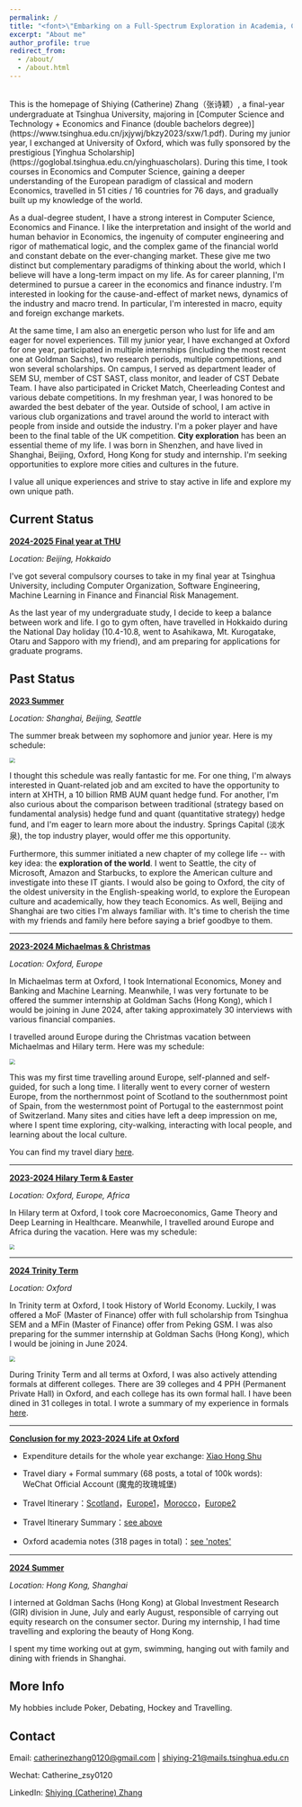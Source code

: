 ```yaml
---
permalink: /
title: "<font>\"Embarking on a Full-Spectrum Exploration in Academia, Career and Life.\"<font> "
excerpt: "About me"
author_profile: true
redirect_from: 
  - /about/
  - /about.html
---
```


<br />
This is the homepage of Shiying (Catherine) Zhang（张诗颖）, a final-year undergraduate at Tsinghua University, majoring in [Computer Science and Technology + Economics and Finance (double bachelors degree)](https://www.tsinghua.edu.cn/jxjywj/bkzy2023/sxw/1.pdf). During my junior year, I exchanged at University of Oxford, which was fully sponsored by the prestigious [Yinghua Scholarship](https://goglobal.tsinghua.edu.cn/yinghuascholars). During this time, I took courses in Economics and Computer Science, gaining a deeper understanding of the European paradigm of classical and modern Economics, travelled in 51 cities / 16 countries for 76 days, and gradually built up my knowledge of the world.

As a dual-degree student, I have a strong interest in Computer Science, Economics and Finance. I like the interpretation and insight of the world and human behavior in Economics, the ingenuity of computer engineering and rigor of mathematical logic, and the complex game of the financial world and constant debate on the ever-changing market. These give me two distinct but complementary paradigms of thinking about the world, which I believe will have a long-term impact on my life. As for career planning, I'm determined to pursue a career in the economics and finance industry. I'm interested in looking for the cause-and-effect of market news, dynamics of the industry and macro trend. In particular, I'm interested in macro, equity and foreign exchange markets.

At the same time, I am also an energetic person who lust for life and am eager for novel experiences. Till my junior year, I have exchanged at Oxford for one year, participated in multiple internships (including the most recent one at Goldman Sachs), two research periods, multiple competitions, and won several scholarships. On campus, I served as department leader of SEM SU, member of CST SAST, class monitor, and leader of CST Debate Team. I have also participated in Cricket Match, Cheerleading Contest and various debate competitions. In my freshman year, I was honored to be awarded the best debater of the year. Outside of school, I am active in various club organizations and travel around the world to interact with people from inside and outside the industry. I'm a poker player and have been to the final table of the UK competition. **City exploration** has been an essential theme of my life. I was born in Shenzhen, and have lived in Shanghai, Beijing, Oxford, Hong Kong for study and internship. I'm seeking opportunities to explore more cities and cultures in the future.

I value all unique experiences and strive to stay active in life and explore my own unique path.


Current Status
-----
**<u>2024-2025 Final year at THU</u>**

*Location: Beijing, Hokkaido*

I've got several compulsory courses to take in my final year at Tsinghua University, including Computer Organization, Software Engineering, Machine Learning in Finance and Financial Risk Management. 

As the last year of my undergraduate study, I decide to keep a balance between work and life. I go to gym often, have travelled in Hokkaido during the National Day holiday (10.4-10.8, went to Asahikawa, Mt. Kurogatake, Otaru and Sapporo with my friend), and am preparing for applications for graduate programs.




Past Status
-----
**<u>2023 Summer</u>**

*Location: Shanghai, Beijing, Seattle*

The summer break between my sophomore and junior year. Here is my schedule:

<img src="https://cdn.jsdelivr.net/gh/Catherine0120/ics_image/image-20240809110126350.png" style="zoom:60%;" />


I thought this schedule was really fantastic for me. For one thing, I'm always interested in Quant-related job and am excited to have the opportunity to intern at XHTH, a 10 billion RMB AUM quant hedge fund. For another, I'm also curious about the comparison between traditional (strategy based on fundamental analysis) hedge fund and quant (quantitative strategy) hedge fund, and I'm eager to learn more about the industry. Springs Capital (淡水泉), the top industry player, would offer me this opportunity. 

Furthermore, this summer initiated a new chapter of my college life -- with key idea: the **exploration of the world**. I went to Seattle, the city of Microsoft, Amazon and Starbucks, to explore the American culture and investigate into these IT giants. I would also be going to Oxford, the city of the oldest university in the English-speaking world, to explore the European culture and academically, how they teach Economics. As well, Beijing and Shanghai are two cities I'm always familiar with. It's time to cherish the time with my friends and family here before saying a brief goodbye to them.


--------------------------------------------------------

**<u>2023-2024 Michaelmas & Christmas</u>**

*Location: Oxford, Europe*

In Michaelmas term at Oxford, I took International Economics, Money and Banking and Machine Learning. Meanwhile, I was very fortunate to be offered the summer internship at Goldman Sachs (Hong Kong), which I would be joining in June 2024, after taking approximately 30 interviews with various financial companies.

I travelled around Europe during the Christmas vacation between Michaelmas and Hilary term. Here was my schedule:

<img src="https://cdn.jsdelivr.net/gh/Catherine0120/ics_image/image-20240809105301200.png" style="zoom:60%;" />


This was my first time travelling around Europe, self-planned and self-guided, for such a long time. I literally went to every corner of western Europe, from the northernmost point of Scotland to the southernmost point of Spain, from the westernmost point of Portugal to the easternmost point of Switzerland. Many sites and cities have left a deep impression on me, where I spent time exploring, city-walking, interacting with local people, and learning about the local culture. 

You can find my travel diary [here](https://mp.weixin.qq.com/s/DxDKDCmPfA_VnEVI6iL7pA).


--------------------------------------------------------

**<u>2023-2024 Hilary Term & Easter</u>**

*Location: Oxford, Europe, Africa*

In Hilary term at Oxford, I took core Macroeconomics, Game Theory and Deep Learning in Healthcare. Meanwhile, I travelled around Europe and Africa during the vacation. Here was my schedule:

<img src="https://cdn.jsdelivr.net/gh/Catherine0120/ics_image/image-20240819104132623.png" style="zoom:58%;" />


------------------------------------------------------

**<u>2024 Trinity Term</u>**

*Location: Oxford*

In Trinity term at Oxford, I took History of World Economy. Luckily, I was offered a MoF (Master of Finance) offer with full scholarship from Tsinghua SEM and a MFin (Master of Finance) offer from Peking GSM. I was also preparing for the summer internship at Goldman Sachs (Hong Kong), which I would be joining in June 2024.

<img src="https://cdn.jsdelivr.net/gh/Catherine0120/ics_image/image-20240809111441893.png" style="zoom:60%;" />

During Trinity Term and all terms at Oxford, I was also actively attending formals at different colleges. There are 39 colleges and 4 PPH (Permanent Private Hall) in Oxford, and each college has its own formal hall. I have been dined in 31 colleges in total. I wrote a summary of my experience in formals [here](https://mp.weixin.qq.com/s/qjaSvpZxt7OkDRKebd7RlA).



------------------------------------------------------

**<u>Conclusion for my 2023-2024 Life at Oxford</u>**

+ Expenditure details for the whole year exchange: [Xiao Hong Shu](http://xhslink.com/A/jVKlgw)

+ Travel diary + Formal summary (68 posts, a total of 100k words): WeChat Official Account (魔鬼的玫瑰城堡)

+ Travel Itinerary：[Scotland](https://www.notion.so/catherinezsy/7bdf3eca93b94f58b1b043dc7ae6eed4?v=8c3078f45cce41c28acddcf29046f76f)，[Europe1](https://www.notion.so/catherinezsy/Europe-8e715bd2921646fa8cce81e47bdf89a0)，[Morocco](https://www.notion.so/catherinezsy/Morocco-b51e767211f14c29a4a34f619097c751)，[Europe2](https://www.notion.so/catherinezsy/Europe-a1a2aa93ca8c41e3b629409cc8ecb163)

+ Travel Itinerary Summary：[see above](https://catherine0120.github.io)

+ Oxford academia notes (318 pages in total)：[see 'notes'](https://catherine0120.github.io/notes/)



------------------------------------------------------
**<u>2024 Summer</u>**

*Location: Hong Kong, Shanghai*

I interned at Goldman Sachs (Hong Kong) at Global Investment Research (GIR) division in June, July and early August, responsible of carrying out equity research on the consumer sector. During my internship, I had time travelling and exploring the beauty of Hong Kong.

I spent my time working out at gym, swimming, hanging out with family and dining with friends in Shanghai.



More Info
------
My hobbies include Poker, Debating, Hockey and Travelling.


Contact
------
Email: catherinezhang0120@gmail.com | shiying-21@mails.tsinghua.edu.cn

Wechat: Catherine_zsy0120

LinkedIn: [Shiying (Catherine) Zhang](https://www.linkedin.com/in/shiying-zhang-936499272)

